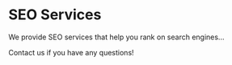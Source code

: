 # SEO Services

We provide SEO services that help you rank on search engines...

Contact us if you have any questions!

